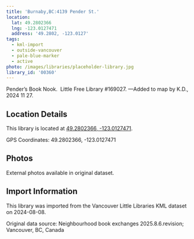 ```yaml
---
title: 'Burnaby,BC:4139 Pender St.'
location:
  lat: 49.2802366
  lng: -123.0127471
  address: '49.2802, -123.0127'
tags:
  - kml-import
  - outside-vancouver
  - pale-blue-marker
  - active
photo: /images/libraries/placeholder-library.jpg
library_id: '00360'
---
```

Pender’s Book Nook.  
Little Free Library #169027.
—Added to map by K.D., 2024 11 27. 

## Location Details

This library is located at [49.2802366, -123.0127471](https://www.google.com/maps?q=49.2802366,-123.0127471).

GPS Coordinates: 49.2802366, -123.0127471

## Photos

External photos available in original dataset.

## Import Information

This library was imported from the Vancouver Little Libraries KML dataset on 2024-08-08.

Original data source: Neighbourhood book exchanges 2025.8.6.revision; Vancouver, BC, Canada
